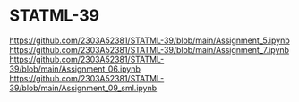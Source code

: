 # STATML-39
https://github.com/2303A52381/STATML-39/blob/main/Assignment_5.ipynb
https://github.com/2303A52381/STATML-39/blob/main/Assignment_7.ipynb
https://github.com/2303A52381/STATML-39/blob/main/Assignment_06.ipynb
https://github.com/2303A52381/STATML-39/blob/main/Assignment_09_sml.ipynb




